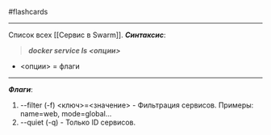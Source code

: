 #flashcards
***
Список всех [[Сервис в Swarm]].
***Синтаксис***:
>***docker service ls <опции>***
- <опции> = флаги
***
***Флаги***:
1. --filter (-f) <ключ>=<значение> - Фильтрация сервисов. Примеры: name=web, mode=global...
2. --quiet (-q) - Только ID сервисов.
<!--SR:!2025-10-22,3,250-->